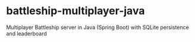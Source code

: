# battleship-multiplayer-java
Multiplayer Battleship server in Java (Spring Boot) with SQLite persistence and leaderboard
